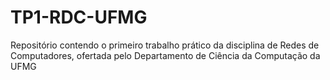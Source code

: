 # TP1-RDC-UFMG
Repositório contendo o primeiro trabalho prático da disciplina de Redes de Computadores, ofertada pelo Departamento de Ciência da Computação da UFMG
